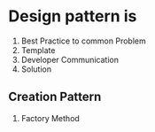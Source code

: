 # Design pattern is 
1. Best Practice to common Problem
2. Template 
3. Developer Communication
4. Solution

## Creation Pattern
1. Factory Method
